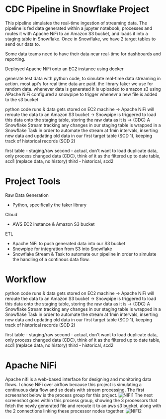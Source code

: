 # CDC Pipeline in Snowflake Project

This pipeline simulates the real-time ingestion of streaming data. The pipeline is fed data generated within a jupyter notebook, processes and routes it with Apache NiFi to an Amazon S3 bucket, and loads it into a staging table in Snowflake. Once in Snowflake, we have 2 target tables to send our data to.

Some data teams need to have their data near real-time for dashboards and reporting. 

Deployed Apache NiFi onto an EC2 instance using docker

generate test data with python code, to simulate real-time data streaming in action. most api's for real time data are paid. the library faker we use for random data. whenever data is generated it is uploaded to amazon s3 using APache NiFi
configured a snowpipe to trigger whenevr a new file is added to the s3 bucket

python code runs & data gets stored on EC2 machine -> Apache NiFi will reroute the data to an Amazon S3 bucket -> Snowpipe is triggered to load this data onto the staging table, storing the raw data as it is -> (CDC) A Snowflake Stream tracking any changes in our staging table is wrapped in a Snowflake Task in order to automate the stream at 1min intervals, inserting new data and updating old data in our first target table (SCD 1), keeping track of historical records (SCD 2)

first table - staging/raw
second - actual, don't want to load duplicate data, only process changed data (CDC), think of it as the filtered up to date table, scd1 (replace data, no history)
third - historical, scd2

# Project Tools
Raw Data Generation
  * Python, specifically the faker library

Cloud
  * AWS EC2 instance & Amazon S3 bucket

ETL
  * Apache NiFi to push generated data into our S3 bucket
  * Snowpipe for integration from S3 into Snowflake
  * Snowflake Stream & Task to automate our pipeline in order to simulate the handling of a continous data flow.

# Workflow
python code runs & data gets stored on EC2 machine -> Apache NiFi will reroute the data to an Amazon S3 bucket -> Snowpipe is triggered to load this data onto the staging table, storing the raw data as it is -> (CDC) A Snowflake Stream tracking any changes in our staging table is wrapped in a Snowflake Task in order to automate the stream at 1min intervals, inserting new data and updating old data in our first target table (SCD 1), keeping track of historical records (SCD 2)

first table - staging/raw
second - actual, don't want to load duplicate data, only process changed data (CDC), think of it as the filtered up to date table, scd1 (replace data, no history)
third - historical, scd2

# Apache NiFi
Apache nifi is a web-based interface for designing and monitoring data flows. I chose NiFi over airflow because this project is simulating a continuous data flow and so deals with stream processing. The first screenshot below is the process group for this project.
![NIFI1](https://github.com/walker-at/Snowflake-DE-Project/assets/161479815/3ffc4314-c01e-4132-b798-a68f68133248)
The next screenshot goes within this process group, showing the 3 processors that fetch the newly generated file and reroute it to an aws s3 bucket, along with the 2 connections linking these processor nodes together.
![NIFI2](https://github.com/walker-at/Snowflake-DE-Project/assets/161479815/ff6e4102-4ad6-4aca-800e-2aad6dc900bf)

